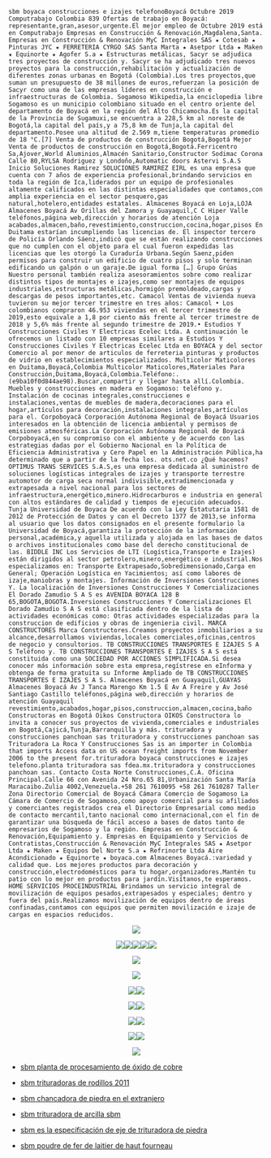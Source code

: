
```
sbm boyaca construcciones e izajes telefonoBoyacá Octubre 2019 Computrabajo Colombia 839 Ofertas de trabajo en Boyacá: representante,gran,asesor,urgente.El mejor empleo de Octubre 2019 está en Computrabajo Empresas en Construcción & Renovación,Magdalena,Santa. Empresas en Construcción & Renovación MyC Integrales SAS ★ Cotesab ★ Pinturas JYC ★ FERRETERIA CYRGO SAS Santa Marta ★ Asetpor Ltda ★ Maken ★ Equinorte ★ Agofer S.a ★ Estructuras metálicas, Sacyr se adjudica tres proyectos de construcción y. Sacyr se ha adjudicado tres nuevos proyectos para la construcción,rehabilitación y actualización de diferentes zonas urbanas en Bogotá (Colombia).Los tres proyectos,que suman un presupuesto de 38 millones de euros,refuerzan la posición de Sacyr como una de las empresas líderes en construcción e infraestructuras de Colombia. Sogamoso Wikipedia,la enciclopedia libre Sogamoso es un municipio colombiano situado en el centro oriente del departamento de Boyacá en la región del Alto Chicamocha.Es la capital de la Provincia de Sugamuxi,se encuentra a 228,5 km al noreste de Bogotá,la capital del país,y a 75,8 km de Tunja,la capital del departamento.Posee una altitud de 2.569 m,tiene temperaturas promedio de 18 °C.[7] Venta de productos de construcción Bogotá,Bogotá Mejor Venta de productos de construcción en Bogotá,Bogotá.Ferricentro Sa,Ajover,World Aluminios,Almacén Sanitario,Constructor Sodimac Corona Calle 80,RYLSA Rodriguez y Londoño,Automatic doors Astervi S.A.S Inicio Soluciones Ramirez SOLUCIONES RAMIREZ EIRL es una empresa que cuenta con 7 años de experiencia profesional,brindando servicios en toda la región de Ica,liderados por un equipo de profesionales altamente calificados en las distintas especialidades que contamos,con amplia experiencia en el sector pesquero,gas natural,hotelero,entidades estatales. Almacenes Boyacá en Loja,LOJA Almacenes Boyacá Av Orillas del Zamora y Guayaquil,C C Hiper Valle teléfonos,página web,dirección y horarios de atención Loja acabados,almacen,baño,revestimiento,construccion,cocina,hogar,pisos En Duitama estarían incumpliendo las licencias de. El inspector tercero de Policía Orlando Sáenz,indicó que se están realizando construcciones que no cumplen con el objeto para el cual fueron expedidas las licencias que les otorgó la Curaduría Urbana.Según Saenz,piden permisos para construir un edificio de cuatro pisos y solo terminan edificando un galpón o un garaje.De igual forma […] Grupo Grúas Nuestro personal también realiza asesoramientos sobre como realizar distintos tipos de montajes e izajes,como ser montajes de equipos industriales,estructuras metálicas,hormigón premoldeado,cargas y descargas de pesos importantes,etc. Camacol Ventas de vivienda nueva tuvieron su mejor tercer trimestre en tres años: Camacol • Los colombianos compraron 46.953 viviendas en el tercer trimestre de 2019,esto equivale a 1,8 por ciento más frente al tercer trimestre de 2018 y 5,6% más frente al segundo trimestre de 2019.• Estudios Y Construcciones Civiles Y Electricas Ecelec Ltda. A continuación le ofrecemos un listado con 10 empresas similares a Estudios Y Construcciones Civiles Y Electricas Ecelec Ltda en BOYACA y del sector Comercio al por menor de articulos de ferreteria pinturas y productos de vidrio en establecimientos especializados. Multicolor Maticolores en Duitama,Boyacá,Colombia Multicolor Maticolores,Materiales Para Construcción,Duitama,Boyacá,Colombia.Teléfono:.(e9ba10f0d844ae98).Buscar,compartir y llegar hasta allí.Colombia. Muebles y construcciones en madera en Sogamoso: teléfono y. Instalación de cocinas integrales,construcciones e instalaciones,ventas de muebles de madera,decoraciones para el hogar,artículos para decoración,instalaciones integrales,artículos para el. Corpoboyacá Corporación Autónoma Regional de Boyacá Usuarios interesados en la obtención de licencia ambiental y permisos de emisiones atmosféricas.La Corporación Autónoma Regional de Boyacá Corpoboyacá,en su compromiso con el ambiente y de acuerdo con las estrategias dadas por el Gobierno Nacional en la Política de Eficiencia Administrativa y Cero Papel en la Administración Pública,ha determinado que a partir de la fecha los. ots.net.co ¿Qué hacemos? OPTIMUS TRANS SERVICES S.A.S,es una empresa dedicada al suministro de soluciones logísticas integrales de izajes y transporte terrestre automotor de carga seca normal indivisible,extradimencionada y extrapesada a nivel nacional para los sectores de infraestructura,energético,minero.Hidrocarburos e industria en general con altos estándares de calidad y tiempos de ejecución adecuados. Tunja Universidad de Boyaca De acuerdo con la Ley Estatutaria 1581 de 2012 de Protección de Datos y con el Decreto 1377 de 2013,se informa al usuario que los datos consignados en el presente formulario la Universidad de Boyacá,garantiza la protección de la información personal,académica,y aquella utilizada y alojada en las bases de datos o archivos institucionales como base del derecho constitucional de las. BIDDLE INC Los Servicios de LTI (Logística,Transporte e Izajes) están dirigidos al sector petrolero,minero,energético e industrial.Nos especializamos en: Transporte Extrapesado,Sobredimensionado,Carga en General; Operación Logística en Yacimientos; así como labores de izaje,maniobras y montajes. Información de Inversiones Construcciones Y. La localización de Inversiones Construcciones Y Comercializaciones El Dorado Zamudio S A S es AVENIDA BOYACA 128 B 65,BOGOTA,BOGOTA.Inversiones Construcciones Y Comercializaciones El Dorado Zamudio S A S está clasificada dentro de la lista de actividades económicas como: Otras actividades especializadas para la construccion de edificios y obras de ingenieria civil. MARCA CONSTRUCTORES Marca Constructores.Creamos proyectos inmobiliarios a su alcance,desarrollamos viviendas,locales comerciales,oficinas,centros de negocio y consultorios. TB CONSTRUCCIONES TRANSPORTES E IZAJES S A S Teléfono y. TB CONSTRUCCIONES TRANSPORTES E IZAJES S A S está constituida como una SOCIEDAD POR ACCIONES SIMPLIFICADA.Si desea conocer más información sobre esta empresa,regístrese en eInforma y obtenga de forma gratuita su Informe Ampliado de TB CONSTRUCCIONES TRANSPORTES E IZAJES S A S. Almacenes Boyacá en Guayaquil,GUAYAS Almacenes Boyacá Av J Tanca Marengo Km 1.5 E Av A Freire y Av José Santiago Castillo teléfonos,página web,dirección y horarios de atención Guayaquil revestimiento,acabados,hogar,pisos,construccion,almacen,cocina,baño Constructoras en Bogotá Oikos Constructora OIKOS Constructora lo invita a conocer sus proyectos de vivienda,comerciales e industriales en Bogotá,Cajicá,Tunja,Barranquilla y más. trituradora y construcciones panchoan sas trituradora y construcciones panchoan sas Trituradora La Roca Y Construcciones Sas is an importer in Colombia that imports Access data on US ocean freight imports from November 2006 to the present for.trituradora boyaca construcciones e izajes telefono.planta trituradora sas fdea.mx.trituradora y construcciones panchoan sas. Contacto Costa Norte Construcciones,C.A. Oficina Principal.Calle 66 con Avenida 24 Nro.65 81,Urbanización Santa María Maracaibo.Zulia 4002,Venezuela.+58 261 7610095 +58 261 7610287 Taller Zona Directorio Comercial de Boyacá Cámara Comercio de Sogamoso La Cámara de Comercio de Sogamoso,como apoyo comercial para su afiliados y comerciantes registrados crea el Directorio Empresarial como medio de contacto mercantil,tanto nacional como internacional,con el fin de garantizar una búsqueda de fácil acceso a bases de datos tanto de empresarios de Sogamoso y la región. Empresas en Construcción & Renovación,Equipamiento y. Empresas en Equipamiento y Servicios de Contratistas,Construcción & Renovación MyC Integrales SAS ★ Asetpor Ltda ★ Maken ★ Equipos Del Norte S.a ★ Refrinorte Ltda Aire Acondicionado ★ Equinorte ★ boyaca.com Almacenes Boyacá.:variedad y calidad que. Los mejores productos para decoración y construcción,electrodomésticos para tu hogar,organizadores.Mantén tu patio con lo mejor en productos para jardín.Visítanos,te esperamos. HOME SERVICIOS PROCEINDUSTRIAL Brindamos un servicio integral de movilización de equipos pesados,extrapesados y especiales; dentro y fuera del país.Realizamos movilización de equipos dentro de áreas confinadas,contamos con equipos que permiten movilización e izaje de cargas en espacios reducidos. 
```

<div align="center">

<a href="https://es-crusher.shibang-china.com/github&k=sbm+boyaca+construcciones+e+izajes+telefono"><img src="https://static.shibang-china.com/es/crusher/logo.jpg"></a>

<a href="https://es-crusher.shibang-china.com/github&k=sbm+boyaca+construcciones+e+izajes+telefono"><img src="https://static.shibang-china.com/es/crusher/index.jpg"></a><a href="https://es-crusher.shibang-china.com/material.htmlgithub&k=sbm+boyaca+construcciones+e+izajes+telefono"><img src="https://static.shibang-china.com/es/crusher/material.jpg"></a><a href="https://es-crusher.shibang-china.com/application.htmlgithub&k=sbm+boyaca+construcciones+e+izajes+telefono"><img src="https://static.shibang-china.com/es/crusher/application.jpg"></a><a href="https://es-crusher.shibang-china.com/aboutus.htmlgithub&k=sbm+boyaca+construcciones+e+izajes+telefono"><img src="https://static.shibang-china.com/es/crusher/aboutus.jpg"></a><a href="https://es-crusher.shibang-china.com/contact.htmlgithub&k=sbm+boyaca+construcciones+e+izajes+telefono"><img src="https://static.shibang-china.com/es/crusher/contact.jpg"></a>

<a href="https://es-crusher.shibang-china.com/github&k=sbm+boyaca+construcciones+e+izajes+telefono"><img src="https://static.shibang-china.com/es/crusher/banner.jpg"></a>

<a href="https://swt.shibang-china.com/github&k=sbm+boyaca+construcciones+e+izajes+telefono"><img src="https://static.shibang-china.com/es/crusher/text.jpg"></a>

<a href="https://swt.shibang-china.com/github&k=sbm+boyaca+construcciones+e+izajes+telefono"><img src="https://static.shibang-china.com/es/crusher/chat.jpg"></a><a href="https://es-crusher.shibang-china.com/contact.htmlgithub&k=sbm+boyaca+construcciones+e+izajes+telefono"><img src="https://static.shibang-china.com/es/crusher/message.jpg"></a>

<a href="https://es-crusher.shibang-china.com/products/pe.htmlgithub&k=sbm+boyaca+construcciones+e+izajes+telefono"><img src="https://static.shibang-china.com/es/crusher/pe.jpg"></a><a href="https://es-crusher.shibang-china.com/products/pf.htmlgithub&k=sbm+boyaca+construcciones+e+izajes+telefono"><img src="https://static.shibang-china.com/es/crusher/pf.jpg"></a>

<a href="https://es-crusher.shibang-china.com/products/hpt.htmlgithub&k=sbm+boyaca+construcciones+e+izajes+telefono"><img src="https://static.shibang-china.com/es/crusher/hpt.jpg"></a><a href="https://es-crusher.shibang-china.com/products/vsi.htmlgithub&k=sbm+boyaca+construcciones+e+izajes+telefono"><img src="https://static.shibang-china.com/es/crusher/vsi.jpg"></a>

<a href="https://es-crusher.shibang-china.com/products/klv.htmlgithub&k=sbm+boyaca+construcciones+e+izajes+telefono"><img src="https://static.shibang-china.com/es/crusher/klv.jpg"></a><a href="https://es-crusher.shibang-china.com/products/portable.htmlgithub&k=sbm+boyaca+construcciones+e+izajes+telefono"><img src="https://static.shibang-china.com/es/crusher/portable.jpg"></a>

<a href="https://swt.shibang-china.com/github&k=sbm+boyaca+construcciones+e+izajes+telefono"><img src="https://static.shibang-china.com/es/crusher/case.jpg"></a>

</div>


* [sbm planta de procesamiento de óxido de cobre](sbm%20planta%20de%20procesamiento%20de%20%C3%B3xido%20de%20cobre.md)

* [sbm trituradoras de rodillos 2011](sbm%20trituradoras%20de%20rodillos%202011.md)

* [sbm chancadora de piedra en el extranjero](sbm%20chancadora%20de%20piedra%20en%20el%20extranjero.md)

* [sbm trituradora de arcilla sbm](sbm%20trituradora%20de%20arcilla%20sbm.md)

* [sbm es la especificación de eje de trituradora de piedra](sbm%20es%20la%20especificaci%C3%B3n%20de%20eje%20de%20trituradora%20de%20piedra.md)

* [sbm poudre de fer de laitier de haut fourneau](sbm%20poudre%20de%20fer%20de%20laitier%20de%20haut%20fourneau.md)
